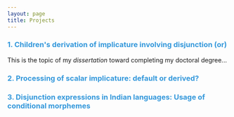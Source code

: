 ```yaml
---
layout: page
title: Projects
---
```


<h3> <span style="color: #3498DB ;">1. Children's derivation of implicature involving disjunction (or)</span> </h3> 

This is the topic of my _dissertation_ toward completing my doctoral degree...


<h3> <span style="color: #3498DB ;">2. Processing of scalar implicature: default or derived?</span> </h3>


<h3> <span style="color: #3498DB ;">3. Disjunction expressions in Indian languages: Usage of conditional morphemes </span> </h3>


